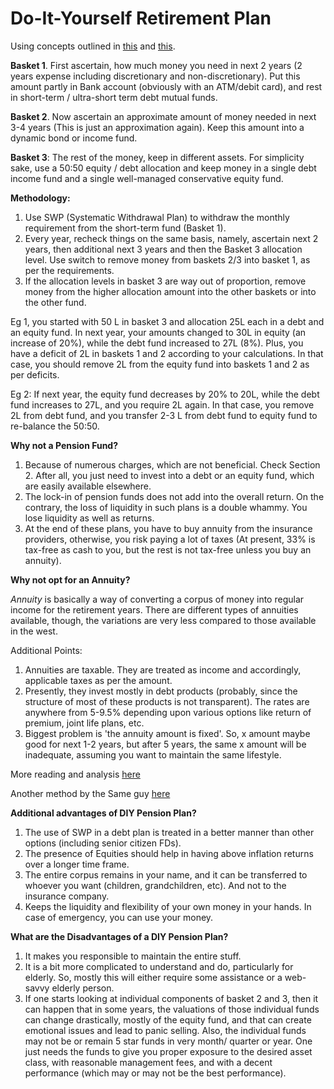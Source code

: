 # Do-It-Yourself Retirement Plan

Using concepts outlined in [this](https://indiainvestments.gitbook.io/content/new-to-investing-and-eli5-series/investment-philosophy-and-strategy#basics-of-investment-strategy-plan) and [this](https://indiainvestments.gitbook.io/content/new-to-investing-and-eli5-series/investment-philosophy-and-strategy#a-simple-financial-planning-roadmap).

**Basket 1**. First ascertain, how much money you need in next 2 years \(2 years expense including discretionary and non-discretionary\). Put this amount partly in Bank account \(obviously with an ATM/debit card\), and rest in short-term / ultra-short term debt mutual funds.

**Basket 2**. Now ascertain an approximate amount of money needed in next 3-4 years \(This is just an approximation again\). Keep this amount into a dynamic bond or income fund.

**Basket 3**: The rest of the money, keep in different assets. For simplicity sake, use a 50:50 equity / debt allocation and keep money in a single debt income fund and a single well-managed conservative equity fund.

**Methodology:**

1. Use SWP \(Systematic Withdrawal Plan\) to withdraw the monthly requirement from the short-term fund \(Basket 1\).
2. Every year, recheck things on the same basis, namely, ascertain next 2 years, then additional next 3 years and then the Basket 3 allocation level. Use switch to remove money from baskets 2/3 into basket 1, as per the requirements.
3. If the allocation levels in basket 3 are way out of proportion, remove money from the higher allocation amount into the other baskets or into the other fund. 

Eg 1, you started with 50 L in basket 3 and allocation 25L each in a debt and an equity fund. In next year, your amounts changed to 30L in equity \(an increase of 20%\), while the debt fund increased to 27L \(8%\). Plus, you have a deficit of 2L in baskets 1 and 2 according to your calculations. In that case, you should remove 2L from the equity fund into baskets 1 and 2 as per deficits.

Eg 2: If next year, the equity fund decreases by 20% to 20L, while the debt fund increases to 27L, and you require 2L again. In that case, you remove 2L from debt fund, and you transfer 2-3 L from debt fund to equity fund to re-balance the 50:50.

**Why not a Pension Fund?**

1. Because of numerous charges, which are not beneficial. Check Section 2. After all, you just need to invest into a debt or an equity fund, which are easily available elsewhere.
2. The lock-in of pension funds does not add into the overall return. On the contrary, the loss of liquidity in such plans is a double whammy. You lose liquidity as well as returns. 
3. At the end of these plans, you have to buy annuity from the insurance providers, otherwise, you risk paying a lot of taxes \(At present, 33% is tax-free as cash to you, but the rest is not tax-free unless you buy an annuity\).

**Why not opt for an Annuity?**

_Annuity_ is basically a way of converting a corpus of money into regular income for the retirement years. There are different types of annuities available, though, the variations are very less compared to those available in the west.

Additional Points:

1. Annuities are taxable. They are treated as income and accordingly, applicable taxes as per the amount.
2. Presently, they invest mostly in debt products \(probably, since the structure of most of these products is not transparent\). The rates are anywhere from 5-9.5% depending upon various options like return of premium, joint life plans, etc.
3. Biggest problem is 'the annuity amount is fixed'. So, x amount maybe good for next 1-2 years, but after 5 years, the same x amount will be inadequate, assuming you want to maintain the same lifestyle.

More reading and analysis [here](http://capitalmind.in/2010/01/low-annuity-returns-in-india/)

Another method by the Same guy [here](http://capitalmind.in/2010/06/video-pension-plans-vs-do-it-yourself/)

**Additional advantages of DIY Pension Plan?**

1. The use of SWP in a debt plan is treated in a better manner than other options \(including senior citizen FDs\).
2. The presence of Equities should help in having above inflation returns over a longer time frame.
3. The entire corpus remains in your name, and it can be transferred to whoever you want \(children, grandchildren, etc\). And not to the insurance company.
4. Keeps the liquidity and flexibility of your own money in your hands. In case of emergency, you can use your money. 

**What are the Disadvantages of a DIY Pension Plan?**

1. It makes you responsible to maintain the entire stuff.
2. It is a bit more complicated to understand and do, particularly for elderly. So, mostly this will either require some assistance or a web-savvy elderly person.
3. If one starts looking at individual components of basket 2 and 3, then it can happen that in some years, the valuations of those individual funds can change drastically, mostly of the equity fund, and that can create emotional issues and lead to panic selling. Also, the individual funds may not be or remain 5 star funds in very month/ quarter or year. One just needs the funds to give you proper exposure to the desired asset class, with reasonable management fees, and with a decent performance \(which may or may not be the best performance\).


